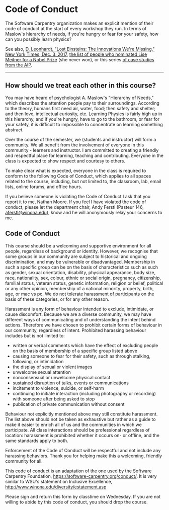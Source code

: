 # Code of Conduct

The Software Carpentry organization makes an explicit mention of their code of conduct at the start of every workshop they run.  In terms of Maslow's hierarchy of needs, if you're hungry or fear for your safety, how can you possibly learn physics?  

See also, [D. Leonhardt, "Lost Einsteins: The Innovations We're Missing," New York Times, Dec. 3, 2017](https://www.nytimes.com/2017/12/03/opinion/lost-einsteins-innovation-inequality.html), [the list of people who nominated Lise Meitner for a Nobel Prize](https://www.nobelprize.org/nomination/archive/show_people.php?id=6097) (she never won), or this series [of case studies from the AIP](./images/AIP_Case_Studies.pdf).
 
***

## How should we treat each other in this course?

You may have heard of psychologist A. Maslow's "Hierarchy of Needs," which describes the attention people pay to their surroundings.  According to the theory, humans first need air, water, food; then safety and shelter; and then love, intellectual curiosity, etc.  Learning Physics is fairly high up in this hierarchy, and if you're hungry, have to go to the bathroom, or fear for your safety, it is difficult to impossible to concentrate on learning something abstract.      


Over the course of the semester, we (students and instructor) will form a community.  We all benefit from the involvement of everyone in this community - learners and instructor. I am committed to creating a friendly and respectful place for learning, teaching and contributing. Everyone in the class is expected to show respect and courtesy to others.


To make clear what is expected, everyone in the class is required to conform to the following Code of Conduct, which applies to all spaces related to the course, including, but not limited to, the classroom, lab, email lists, online forums, and office hours.


If you believe someone is violating the Code of Conduct I ask that you report it to me, Nathan Moore.  If you feel I have violated the code of conduct, please let the department chair, Andy Ferstl (Pasteur 146, aferstl@winona.edu), know and he will anonymously relay your concerns to me.

## Code of Conduct

This course should be a welcoming and supportive environment for all people, regardless of background or identity. However, we recognise that some groups in our community are subject to historical and ongoing discrimination, and may be vulnerable or disadvantaged. Membership in such a specific group can be on the basis of characteristics such as such as gender, sexual orientation, disability, physical appearance, body size, race, nationality, sex, colour, ethnic or social origin, pregnancy, citizenship, familial status, veteran status, genetic information, religion or belief, political or any other opinion, membership of a national minority, property, birth, age, or mac vs pc. We do not tolerate harassment of participants on the basis of these categories, or for any other reason.

Harassment is any form of behaviour intended to exclude, intimidate, or cause discomfort. Because we are a diverse community, we may have different ways of communicating and of understanding the intent behind actions. Therefore we have chosen to prohibit certain forms of behaviour in our community, regardless of intent. Prohibited harassing behaviour includes but is not limited to:

- written or verbal comments which have the effect of excluding people on the basis of membership of a specific group listed above
- causing someone to fear for their safety, such as through stalking, following, or intimidation
- the display of sexual or violent images
- unwelcome sexual attention
- nonconsensual or unwelcome physical contact
- sustained disruption of talks, events or communications
- incitement to violence, suicide, or self-harm
- continuing to initiate interaction (including photography or recording) with someone after being asked to stop
- publication of private communication without consent

Behaviour not explicitly mentioned above may still constitute harassment. The list above should not be taken as exhaustive but rather as a guide to make it easier to enrich all of us and the communities in which we participate. All class interactions should be professional regardless of location: harassment is prohibited whether it occurs on- or offline, and the same standards apply to both.

Enforcement of the Code of Conduct will be respectful and not include any harassing behaviors.
Thank you for helping make this a welcoming, friendly community for all.

This code of conduct is an adaptation of the one used by the Software Carpentry Foundation, <https://software-carpentry.org/conduct/>.  It is very similar to WSU's statement on Inclusive Excellence, <http://www.winona.edu/diversity/estatement.asp>

Please sign and return this form by classtime on Wednesday.  If you are not willing to abide by this code of conduct, you should drop the course.
